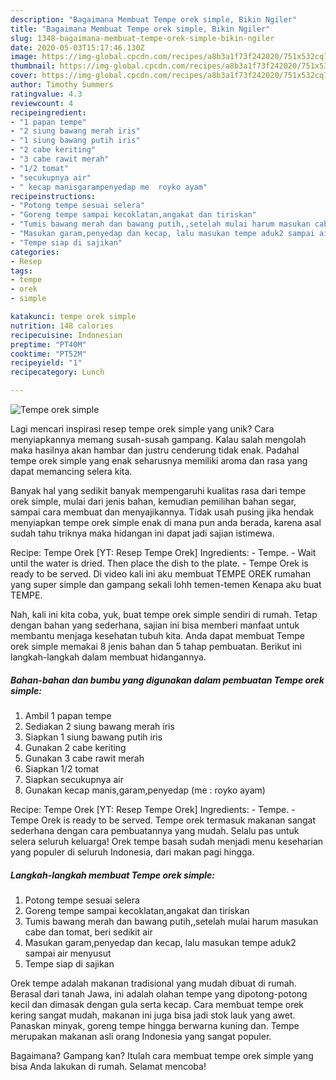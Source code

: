 ```yaml
---
description: "Bagaimana Membuat Tempe orek simple, Bikin Ngiler"
title: "Bagaimana Membuat Tempe orek simple, Bikin Ngiler"
slug: 1348-bagaimana-membuat-tempe-orek-simple-bikin-ngiler
date: 2020-05-03T15:17:46.130Z
image: https://img-global.cpcdn.com/recipes/a8b3a1f73f242020/751x532cq70/tempe-orek-simple-foto-resep-utama.jpg
thumbnail: https://img-global.cpcdn.com/recipes/a8b3a1f73f242020/751x532cq70/tempe-orek-simple-foto-resep-utama.jpg
cover: https://img-global.cpcdn.com/recipes/a8b3a1f73f242020/751x532cq70/tempe-orek-simple-foto-resep-utama.jpg
author: Timothy Summers
ratingvalue: 4.3
reviewcount: 4
recipeingredient:
- "1 papan tempe"
- "2 siung bawang merah iris"
- "1 siung bawang putih iris"
- "2 cabe keriting"
- "3 cabe rawit merah"
- "1/2 tomat"
- "secukupnya air"
- " kecap manisgarampenyedap me  royko ayam"
recipeinstructions:
- "Potong tempe sesuai selera"
- "Goreng tempe sampai kecoklatan,angakat dan tiriskan"
- "Tumis bawang merah dan bawang putih,,setelah mulai harum masukan cabe dan tomat, beri sedikit air"
- "Masukan garam,penyedap dan kecap, lalu masukan tempe aduk2 sampai air menyusut"
- "Tempe siap di sajikan"
categories:
- Resep
tags:
- tempe
- orek
- simple

katakunci: tempe orek simple 
nutrition: 148 calories
recipecuisine: Indonesian
preptime: "PT40M"
cooktime: "PT52M"
recipeyield: "1"
recipecategory: Lunch

---
```



![Tempe orek simple](https://img-global.cpcdn.com/recipes/a8b3a1f73f242020/751x532cq70/tempe-orek-simple-foto-resep-utama.jpg)

Lagi mencari inspirasi resep tempe orek simple yang unik? Cara menyiapkannya memang susah-susah gampang. Kalau salah mengolah maka hasilnya akan hambar dan justru cenderung tidak enak. Padahal tempe orek simple yang enak seharusnya memiliki aroma dan rasa yang dapat memancing selera kita.

Banyak hal yang sedikit banyak mempengaruhi kualitas rasa dari tempe orek simple, mulai dari jenis bahan, kemudian pemilihan bahan segar, sampai cara membuat dan menyajikannya. Tidak usah pusing jika hendak menyiapkan tempe orek simple enak di mana pun anda berada, karena asal sudah tahu triknya maka hidangan ini dapat jadi sajian istimewa.

Recipe: Tempe Orek [YT: Resep Tempe Orek] Ingredients: - Tempe. - Wait until the water is dried. Then place the dish to the plate. - Tempe Orek is ready to be served. Di video kali ini aku membuat TEMPE OREK rumahan yang super simple dan gampang sekali lohh temen-temen Kenapa aku buat TEMPE.


Nah, kali ini kita coba, yuk, buat tempe orek simple sendiri di rumah. Tetap dengan bahan yang sederhana, sajian ini bisa memberi manfaat untuk membantu menjaga kesehatan tubuh kita. Anda dapat membuat Tempe orek simple memakai 8 jenis bahan dan 5 tahap pembuatan. Berikut ini langkah-langkah dalam membuat hidangannya.

<!--inarticleads1-->

##### Bahan-bahan dan bumbu yang digunakan dalam pembuatan Tempe orek simple:

1. Ambil 1 papan tempe
1. Sediakan 2 siung bawang merah iris
1. Siapkan 1 siung bawang putih iris
1. Gunakan 2 cabe keriting
1. Gunakan 3 cabe rawit merah
1. Siapkan 1/2 tomat
1. Siapkan secukupnya air
1. Gunakan  kecap manis,garam,penyedap (me : royko ayam)


Recipe: Tempe Orek [YT: Resep Tempe Orek] Ingredients: - Tempe. - Tempe Orek is ready to be served. Tempe orek termasuk makanan sangat sederhana dengan cara pembuatannya yang mudah. Selalu pas untuk selera seluruh keluarga! Orek tempe basah sudah menjadi menu keseharian yang populer di seluruh Indonesia, dari makan pagi hingga. 

<!--inarticleads2-->

##### Langkah-langkah membuat Tempe orek simple:

1. Potong tempe sesuai selera
1. Goreng tempe sampai kecoklatan,angakat dan tiriskan
1. Tumis bawang merah dan bawang putih,,setelah mulai harum masukan cabe dan tomat, beri sedikit air
1. Masukan garam,penyedap dan kecap, lalu masukan tempe aduk2 sampai air menyusut
1. Tempe siap di sajikan


Orek tempe adalah makanan tradisional yang mudah dibuat di rumah. Berasal dari tanah Jawa, ini adalah olahan tempe yang dipotong-potong kecil dan dimasak dengan gula serta kecap. Cara membuat tempe orek kering sangat mudah, makanan ini juga bisa jadi stok lauk yang awet. Panaskan minyak, goreng tempe hingga berwarna kuning dan. Tempe merupakan makanan asli orang Indonesia yang sangat populer. 

Bagaimana? Gampang kan? Itulah cara membuat tempe orek simple yang bisa Anda lakukan di rumah. Selamat mencoba!
